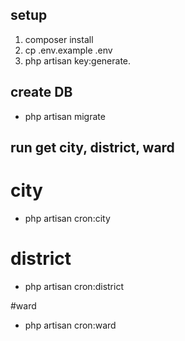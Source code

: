 
## setup
1. composer install
2. cp .env.example .env
3. php artisan key:generate.

## create DB
+ php artisan migrate

## run get city, district, ward
# city
+ php artisan cron:city

# district
+ php artisan cron:district

#ward
+ php artisan cron:ward
